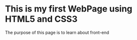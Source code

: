 # This is my first WebPage using HTML5 and CSS3

The purpose of this page is to learn about front-end